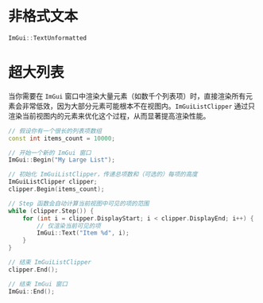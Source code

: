 # 非格式文本

```cpp
ImGui::TextUnformatted
```

# 超大列表

当你需要在 `ImGui` 窗口中渲染大量元素（如数千个列表项）时，直接渲染所有元素会非常低效，因为大部分元素可能根本不在视图内。`ImGuiListClipper` 通过只渲染当前视图内的元素来优化这个过程，从而显著提高渲染性能。

```cpp
// 假设你有一个很长的列表项数组
const int items_count = 10000;

// 开始一个新的 ImGui 窗口
ImGui::Begin("My Large List");

// 初始化 ImGuiListClipper，传递总项数和（可选的）每项的高度
ImGuiListClipper clipper;
clipper.Begin(items_count);

// Step 函数会自动计算当前视图中可见的项的范围
while (clipper.Step()) {
    for (int i = clipper.DisplayStart; i < clipper.DisplayEnd; i++) {
        // 仅渲染当前可见的项
        ImGui::Text("Item %d", i);
    }
}

// 结束 ImGuiListClipper
clipper.End();

// 结束 ImGui 窗口
ImGui::End();
```